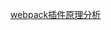 <!--
 * @Descripttion: 
 * @version: 
 * @Author: shenjia
 * @Date: 2020-12-07 14:47:24
 * @LastEditors: shenjia
 * @LastEditTime: 2020-12-07 15:00:17
-->
[webpack插件原理分析](https://juejin.cn/post/6901210575162834958#comment)